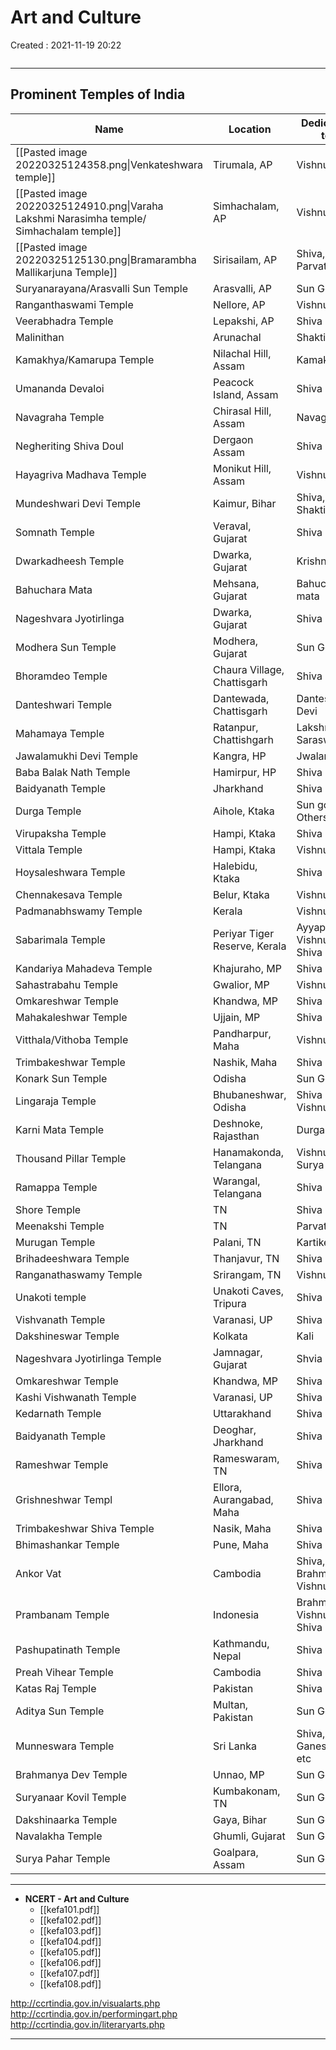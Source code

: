 # Art and Culture

Created : 2021-11-19 20:22

```toc
```

---

## Prominent Temples of India

| Name                                                                                     | Location                      | Dedicated to                | Description |
| ---------------------------------------------------------------------------------------- | ----------------------------- | --------------------------- | ----------- |
| [[Pasted image 20220325124358.png\|Venkateshwara temple]]                                | Tirumala, AP                  | Vishnu                      |             |
| [[Pasted image 20220325124910.png\|Varaha Lakshmi Narasimha temple/ Simhachalam temple]] | Simhachalam, AP               | Vishnu                      |             |
| [[Pasted image 20220325125130.png\|Bramarambha Mallikarjuna Temple]]                     | Sirisailam, AP                | Shiva, Parvati              |             |
| Suryanarayana/Arasvalli Sun Temple                                                       | Arasvalli, AP                 | Sun God                     |             |
| Ranganthaswami Temple                                                                    | Nellore, AP                   | Vishnu                      |             |
| Veerabhadra Temple                                                                       | Lepakshi, AP                  | Shiva                       |             |
| Malinithan                                                                               | Arunachal                     | Shakti                      |             |
| Kamakhya/Kamarupa Temple                                                                 | Nilachal Hill, Assam          | Kamakhya                    |             |
| Umananda Devaloi                                                                         | Peacock Island, Assam         | Shiva                       |             |
| Navagraha Temple                                                                         | Chirasal Hill, Assam          | Navagraha                   |             |
| Negheriting Shiva Doul                                                                   | Dergaon Assam                 | Shiva                       |             |
| Hayagriva Madhava Temple                                                                 | Monikut Hill, Assam           | Vishnu                      |             |
| Mundeshwari Devi Temple                                                                  | Kaimur, Bihar                 | Shiva, Shakti               |             |
| Somnath Temple                                                                           | Veraval, Gujarat              | Shiva                       |             |
| Dwarkadheesh Temple                                                                      | Dwarka, Gujarat               | Krishna                     |             |
| Bahuchara Mata                                                                           | Mehsana, Gujarat              | Bahuchara mata              |             |
| Nageshvara Jyotirlinga                                                                   | Dwarka, Gujarat               | Shiva                       |             |
| Modhera Sun Temple                                                                       | Modhera, Gujarat              | Sun God                     |             |
| Bhoramdeo Temple                                                                         | Chaura Village, Chattisgarh   | Shiva                       |             |
| Danteshwari Temple                                                                       | Dantewada, Chattisgarh        | Danteshwari Devi            |             |
| Mahamaya Temple                                                                          | Ratanpur, Chattishgarh        | Lakshmi, Saraswati          |             |
| Jawalamukhi Devi Temple                                                                  | Kangra, HP                    | Jwalamukhi                  |             |
| Baba Balak Nath Temple                                                                   | Hamirpur, HP                  | Shiva                       |             |
| Baidyanath Temple                                                                        | Jharkhand                     | Shiva                       |             |
| Durga Temple                                                                             | Aihole, Ktaka                 | Sun god, Others too         |             |
| Virupaksha Temple                                                                        | Hampi, Ktaka                  | Shiva                       |             |
| Vittala Temple                                                                           | Hampi, Ktaka                  | Vishnu                      |             |
| Hoysaleshwara Temple                                                                     | Halebidu, Ktaka               | Shiva                       |             |
| Chennakesava Temple                                                                      | Belur, Ktaka                  | Vishnu                      |             |
| Padmanabhswamy Temple                                                                    | Kerala                        | Vishnu                      |             |
| Sabarimala Temple                                                                        | Periyar Tiger Reserve, Kerala | Ayyappan - Vishnu and Shiva |             |
| Kandariya Mahadeva Temple                                                                | Khajuraho, MP                 | Shiva                       |             |
| Sahastrabahu Temple                                                                      | Gwalior, MP                   | Vishnu                      |             |
| Omkareshwar Temple                                                                       | Khandwa, MP                   | Shiva                       |             |
| Mahakaleshwar Temple                                                                     | Ujjain, MP                    | Shiva                       |             |
| Vitthala/Vithoba Temple                                                                  | Pandharpur, Maha              | Vishnu                      |             |
| Trimbakeshwar Temple                                                                     | Nashik, Maha                  | Shiva                       |             |
| Konark Sun Temple                                                                        | Odisha                        | Sun God                     |             |
| Lingaraja Temple                                                                         | Bhubaneshwar, Odisha          | Shiva and Vishnu            |             |
| Karni Mata Temple                                                                        | Deshnoke, Rajasthan           | Durga                       |             |
| Thousand Pillar Temple                                                                   | Hanamakonda, Telangana        | Vishnu and Surya            |             |
| Ramappa Temple                                                                           | Warangal, Telangana           | Shiva                       |             |
| Shore Temple                                                                             | TN                            | Shiva                       |             |
| Meenakshi Temple                                                                         | TN                            | Parvati                     |             |
| Murugan Temple                                                                           | Palani, TN                    | Kartikeya                   |             |
| Brihadeeshwara Temple                                                                    | Thanjavur, TN                 | Shiva                       |             |
| Ranganathaswamy Temple                                                                   | Srirangam, TN                 | Vishnu                      |             |
| Unakoti temple                                                                           | Unakoti Caves, Tripura        | Shiva                       |             |
| Vishvanath Temple                                                                        | Varanasi, UP                  | Shiva                       |             |
| Dakshineswar Temple                                                                      | Kolkata                       | Kali                        |             |
| Nageshvara Jyotirlinga Temple                                                            | Jamnagar, Gujarat             | Shvia                       |             |
| Omkareshwar Temple                                                                       | Khandwa, MP                   | Shiva                       |             |
| Kashi Vishwanath Temple                                                                  | Varanasi, UP                  | Shiva                       |             |
| Kedarnath Temple                                                                         | Uttarakhand                   | Shiva                       |             |
| Baidyanath Temple                                                                        | Deoghar, Jharkhand            | Shiva                       |             |
| Rameshwar Temple                                                                         | Rameswaram, TN                | Shiva                       |             |
| Grishneshwar Templ                                                                       | Ellora, Aurangabad, Maha      | Shiva                       |             |
| Trimbakeshwar Shiva Temple                                                               | Nasik, Maha                   | Shiva                       |             |
| Bhimashankar Temple                                                                      | Pune, Maha                    | Shiva                       |             |
| Ankor Vat                                                                                | Cambodia                      | Shiva, Brahma, Vishnu       |             |
| Prambanam Temple                                                                         | Indonesia                     | Brahma, Vishnu, Shiva       |             |
| Pashupatinath Temple                                                                     | Kathmandu, Nepal              | Shiva                       |             |
| Preah Vihear Temple                                                                      | Cambodia                      | Shiva                       |             |
| Katas Raj Temple                                                                         | Pakistan                      | Shiva                       |             |
| Aditya Sun Temple                                                                        | Multan, Pakistan              | Sun God                     |             |
| Munneswara Temple                                                                        | Sri Lanka                     | Shiva, Ganesh, Kali etc     |             |
| Brahmanya Dev Temple                                                                     | Unnao, MP                     | Sun God                     |             |
| Suryanaar Kovil Temple                                                                   | Kumbakonam, TN                | Sun God                     |             |
| Dakshinaarka Temple                                                                      | Gaya, Bihar                   | Sun God                     |             |
| Navalakha Temple                                                                         | Ghumli, Gujarat               | Sun God                     |             |
| Surya Pahar Temple                                                                       | Goalpara, Assam               | Sun God                     |             |

---
- **NCERT - Art and Culture**
	- [[kefa101.pdf]]
	- [[kefa102.pdf]]
	- [[kefa103.pdf]]
	- [[kefa104.pdf]]
	- [[kefa105.pdf]]
	- [[kefa106.pdf]]
	- [[kefa107.pdf]]
	- [[kefa108.pdf]]

<http://ccrtindia.gov.in/visualarts.php>
<http://ccrtindia.gov.in/performingart.php>
<http://ccrtindia.gov.in/literaryarts.php>

---
